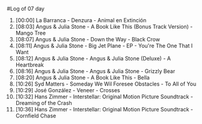 #Log of 07 day

1. [00:00] La Barranca - Denzura - Animal en Extinción
1. [08:03] Angus & Julia Stone - A Book Like This (Bonus Track Version) - Mango Tree
1. [08:07] Angus & Julia Stone - Down the Way - Black Crow
1. [08:11] Angus & Julia Stone - Big Jet Plane - EP - You're The One That I Want
1. [08:12] Angus & Julia Stone - Angus & Julia Stone (Deluxe) - A Heartbreak
1. [08:16] Angus & Julia Stone - Angus & Julia Stone - Grizzly Bear
1. [08:20] Angus & Julia Stone - A Book Like This - Bella
1. [10:26] Syd Matters - Someday We Wil Foresee Obstacles - To All of You
1. [10:29] José González - Veneer - Crosses
1. [10:32] Hans Zimmer - Interstellar: Original Motion Picture Soundtrack - Dreaming of the Crash
1. [10:36] Hans Zimmer - Interstellar: Original Motion Picture Soundtrack - Cornfield Chase
